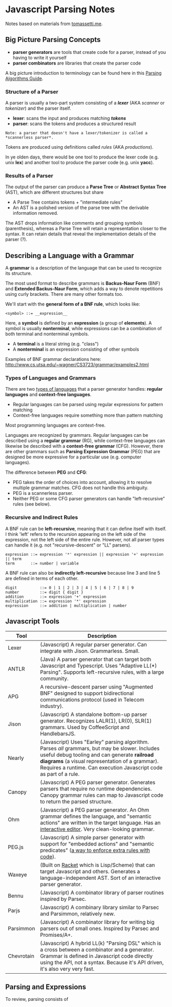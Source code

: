 # Javascript Parsing Notes

Notes based on materials from [tomassetti.me](https://tomassetti.me/parsing-in-javascript).



## Big Picture Parsing Concepts

* **parser generators** are tools that create code for a parser, instead of you having to write it yourself
* **parser combinators** are libraries that create the parser code

A big picture introduction to terminology can be found here in this [Parsing Algorithms Guide](https://tomassetti.me/guide-parsing-algorithms-terminology/).

### Structure of a Parser

A parser is usually a two-part system consisting of a ***lexer*** (AKA *scanner* or *tokenizer*) and the parser itself. 

* **lexer**: scans the input and produces matching ***tokens***
* **parser**: scans the tokens and produces a structured result

`Note: a parser that doesn't have a lexer/tokenizer is called a *scannerless parser*. `

Tokens are produced using definitions called *rules* (AKA *productions*). 

In ye olden days, there would be one tool to produce the lexer code (e.g. unix **lex**) and another tool to produce the parser code (e.g. unix **yacc**). 

### Results of a Parser

The output of the parser can produce a **Parse Tree** or **Abstract Syntax Tree** (AST), which are different structures but share 

* A Parse Tree contains tokens + "intermediate rules" 
* An AST is a polished version of the parse tree with the derivable information removed.

The AST drops information like comments and grouping symbols (parenthesis), whereas a Parse Tree will retain a representation closer to the syntax. It can retain details that reveal the implementation details of the parser (?). 

## Describing a Language with a Grammar

A **grammar** is a description of the language that can be used to recognize its structure.

The most used format to describe grammars is **Backus-Naur Form** (BNF) and **Extended Backus-Naur Form**, which adds a way to denote repetitions using curly brackets. There are many other formats too.

We'll start with the **general form of a BNF rule**, which looks like:

    <symbol> ::= __expression__

Here, a **symbol** is defined by an **expression** (a group of **elements**). A symbol is usually **nonterminal**, while expressions can be a combination of both terminal and nonterminal symbols. 

* A **terminal** is a literal string (e.g. "class")
* A **nonterminal** is an expression consisting of other symbols

Examples of BNF grammar declarations here: http://www.cs.utsa.edu/~wagner/CS3723/grammar/examples2.html

### Types of Languages and Grammars

There are two [types of languages](https://en.wikipedia.org/wiki/Chomsky_hierarchy) that a parser generator handles: **regular languages** and **context-free languages**. 

* Regular languages can be parsed using regular expressions for pattern matching
* Context-free languages require something more than pattern matching

Most programming  languages are context-free. 

Languages are recognized by grammars. Regular languages can be described using a **regular grammar** (RG), while context-free languages can likewise be described with a **context-free grammar** (CFG). However, there are other grammars such as **Parsing Expression Grammar** (PEG) that are designed be more expressive for a particular use (e.g. computer languages).

The difference between **PEG** and **CFG**:

* PEG takes the order of choices into account, allowing it to resolve multiple grammar matches. CFG does not handle this ambiguity.
* PEG is a scannerless parser. 
* Neither PEG or some CFG parser generators can handle "left-recursive" rules (see below).

### Recursive and Indirect Rules

A BNF rule can be **left-recursive**, meaning that it can define itself with itself. I think 'left' refers to the recursion appearing on the left side of the expression, not the left side of the entire rule. However, not all parser types can handle it (e.g. not "recursive-descent" or "LL" parsers). 

```
expression ::= expression '*' expression || expression '+' expression || term
term       ::= number | variable
```

A BNF rule can also be **indirectly left-recursive** because line 3 and line 5 are defined in terms of each other. 

```
digit          ::= 0 | 1 | 2 | 3 | 4 | 5 | 6 | 7 | 8 | 9
number         ::= digit { digit }
addition       ::= expression '+' expression
multiplication ::= expression '*' expression
expression     ::= addition | multiplication | number
```

## Javascript Tools

| Tool       | Description                                                  |
| ---------- | ------------------------------------------------------------ |
| Lexer      | (Javascript) A regular parser generator. Can integrate with Jison. Grammarless. Small. |
| ANTLR      | (Java) A parser generator that can target both Javascript and Typescript. Uses "Adaptive LL(*) Parsing". Supports left-recursive rules, with a large community. |
| APG        | A recursive-descent parser using "Augmented BNF" designed to support bidirectional communications protocol (used in Telecom industry). |
| Jison      | (Javascript) A standalone bottom-up parser generator. Recognizes LALR(1), LR(0), SLR(1) grammars. Used by CoffeeScript and HandlebarsJS. |
| Nearly     | (Javascript) Uses "Earley" parsing algorithm. Parses *all* grammars, but may be slower. Includes useful debug tooling and can generate **railroad diagrams** (a visual representation of a grammar). Requires a runtime. Can execution Javascript code as part of a rule. |
| Canopy     | (Javascript) A PEG parser generator. Generates parsers that require no runtime dependencies. Canopy grammar rules can map to Javascript code to return the parsed structure. |
| Ohm        | (Javascript) a PEG parser generator. An Ohm grammar defines the language, and "semantic actions" are written in the target language. Has an [interactive editor](https://ohmlang.github.io/editor/). Very clean-looking grammar. |
| PEG.js     | (Javascript) A simple parser generator with support for "embedded actions" and "semantic predicates" ([a way to enforce extra rules with code](https://stackoverflow.com/a/3056517)). |
| Waxeye     | (Built on [Racket](https://docs.racket-lang.org/guide/intro.html) which is Lisp/Scheme) that can target Javascript and others. Generates a language-independent AST. Sort of an interactive parser generator. |
| Bennu      | (Javascript) A combinator library of parser routines inspired by Parsec. |
| Parjs      | (Javascript) A combinary library similar to Parsec and Parsimmon, relatively new. |
| Parsimmon  | (Javascript) A combinator library for writing big parsers out of small ones. Inspired by Parsec and Promises/A+. |
| Chevrotain | (Javascript) A hybrid LL(k) "Parsing DSL" which is a cross between a combinator and a generator. Grammar is defined in Javascript code directly using the API, not a syntax. Because it's API driven, it's also very very fast. |



## Parsing and Expressions

To review, parsing consists of 

